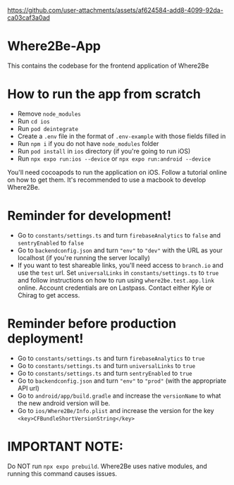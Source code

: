 https://github.com/user-attachments/assets/af624584-add8-4099-92da-ca03caf3a0ad

# Where2Be-App
This contains the codebase for the frontend application of Where2Be

# How to run the app from scratch

- Remove `node_modules`
- Run `cd ios`
- Run `pod deintegrate`
- Create a `.env` file in the format of `.env-example` with those fields filled in
- Run `npm i` if you do not have `node_modules` folder
- Run `pod install` in `ios` directory (if you're going to run iOS)
- Run `npx expo run:ios --device` or `npx expo run:android --device`

You'll need cocoapods to run the application on iOS. Follow a tutorial online on how to get them. It's recommended to use a macbook to develop Where2Be.

# Reminder for development!

- Go to `constants/settings.ts` and turn `firebaseAnalytics` to `false` and `sentryEnabled` to `false`
- Go to `backendconfig.json` and turn `"env"` to `"dev"` with the URL as your localhost (if you're running the server locally)
- If you want to test shareable links, you'll need access to `branch.io` and use the `test` url. Set `universalLinks` in `constants/settings.ts` to `true` and follow instructions on how to run using `where2be.test.app.link` online. Account credentials are on Lastpass. Contact either Kyle or Chirag to get access.

# Reminder before production deployment!

- Go to `constants/settings.ts` and turn `firebaseAnalytics` to `true`
- Go to `constants/settings.ts` and turn `universalLinks` to `true`
- Go to `constants/settings.ts` and turn `sentryEnabled` to `true`
- Go to `backendconfig.json` and turn `"env"` to `"prod"` (with the appropriate API url)
- Go to `android/app/build.gradle` and increase the `versionName` to what the new android version will be.
- Go to `ios/Where2Be/Info.plist` and increase the version for the key `<key>CFBundleShortVersionString</key>`

# IMPORTANT NOTE:

Do NOT run `npx expo prebuild`. Where2Be uses native modules, and running this command causes issues.
